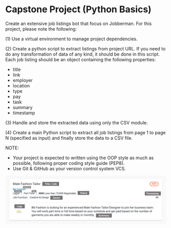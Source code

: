 # Capstone Project (Python Basics)


Create an extensive job listings bot that focus on Jobberman. For this project, please note the following:

(1) Use a virtual environment to manage project dependencies.

(2) Create a python script to extract listings from project URL. If you need to do any transformation of data of any kind, it should be done in this script. Each job listing should be an object containing the following properties:
- title
- link
- employer
- location
- type
- pay
- task
- summary
- timestamp

(3) Handle and store the extracted data using only the CSV module.

(4) Create a main Python script to extract all job listings from page 1 to page N (specified as input) and finally store the data to a CSV file.


NOTE:
- Your project is expected to written using the OOP style as much as possible, following proper coding style guide (PEP8).
- Use Git & GitHub as your version control system VCS.

![Job Listing](job-listing.png)
